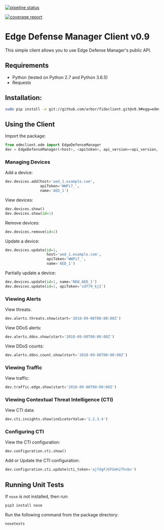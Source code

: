 [![pipeline status](https://git.arbor.net/df1/api-client/badges/master/pipeline.svg)](https://git.arbor.net/df1/api-client/commits/master)

[![coverage report](https://git.arbor.net/df1/api-client/badges/master/coverage.svg)](https://git.arbor.net/df1/api-client/commits/master)

# Edge Defense Manager Client v0.9

This simple client allows you to use Edge Defense Manager's public API.

## Requirements
* Python (tested on Python 2.7 and Python 3.6.5)
* Requests

## Installation:
```bash
sudo pip install -e git://github.com/arbor/fidoclient.git@v0.9#egg=edmclient
```


## Using the Client

Import the package:

```python
from edmclient.edm import EdgeDefenseManager
dev = EdgeDefenseManager(<host>, <apitoken>, api_version=<api_version, eg. 'v1'>)
```

### Managing Devices

Add a device:

```python
dev.devices.add(host='aed_1.example.com',
                apiToken='WWPi7_',
                name='AED_1')
```

View devices:

```python
dev.devices.show()
dev.devices.show(id=1)
```

Remove devices:

```python
dev.devices.remove(id=1)
```

Update a device:

```python
dev.devices.update(id=1,
                   host='aed_1.example.com',
                   apiToken='WWPi7_',
                   name='AED_1')
```

Partially update a device:

```python
dev.devices.update(id=1, name='NEW_AED_1')
dev.devices.update(id=1, apiToken='sdf79_kjI')
```

### Viewing Alerts

View threats:

```python
dev.alerts.threats.show(start='2018-09-08T00:00:00Z')
```

View DDoS alerts:

```python
dev.alerts.ddos.show(start='2018-09-08T00:00:00Z')
```

View DDoS counts:

```python
dev.alerts.ddos.count.show(start='2018-09-08T00:00:00Z')
```

### Viewing Traffic

View traffic:

```python
dev.traffic.edge.show(start='2018-09-08T00:00:00Z')
```

### Viewing Contextual Threat Intelligence (CTI)

View CTI data:

```python
dev.cti.insights.show(indicatorValue='1.2.3.4')
```

### Configuring CTI

View the CTI configuration:

```python
dev.configuration.cti.show()
```

Add or Update the CTI configuration:

```python
dev.configuration.cti.update(cti_token='ajfdgFJGFGmh27hnbv')
```

## Running Unit Tests

If `nose` is not installed, then run:

```bash
pip3 install nose
```

Run the following command from the package directory:

```bash
nosetests
```